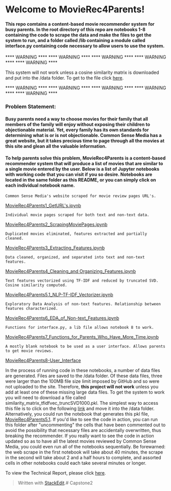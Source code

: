 # Welcome to MovieRec4Parents!

#### This repo comtains a content-based movie recommender system for busy parents. In the root directory of this repo are notebooks 1-8 containing the code to scrape the data and make the files to get the system to run, and a folder called /lib containing a module called interface.py containing code necessary to allow users to use the system.

   **** WARNING ****   **** WARNING ****   **** WARNING ****   **** WARNING ****   **** WARNING ****

This system will not work unless a cosine similarity matrix is downloaded and put into the /data folder.  To get to the file click [here](https://drive.google.com/open?id=1MZv3t0YlG6VIQYRr5c0_e88stkJFFO1z).

   **** WARNING ****   **** WARNING ****   **** WARNING ****   **** WARNING ****   **** WARNING ****

### Problem Statement:
#### Busy parents need a way to choose movies for their family that all members of the family will enjoy without exposing their children to objectionable material. Yet, every family has its own standards for determining what is or is not objectionable. Common Sense Media has a great website, but it takes precious time to page through all the movies at this site and glean all the valuable information.

#### To help parents solve this problem, MovieRec4Parents is a content-based recommender system that will produce a list of movies that are similar to a single movie entered by the user.  Below is a list of Jupyter notebooks with working code that you can visit if you so desire. Notebooks are located in the same folder as this README, or you can simply click on each individual notebook name.

    Common Sense Media's website scraped for movie review pages URL's.
[MovieRec4Parents1_GetURL's.ipynb](https://github.com/Hadeishi/Capstone2/blob/master/1_GetURL's.ipynb)

    Individual movie pages scraped for both text and non-text data.
[MovieRec4Parents2_ScrapingMoviePages.ipynb](https://github.com/Hadeishi/Capstone2/blob/master/2_ScrapingMoviePages.ipynb)

    Duplicated movies eliminated, features extracted and partially cleaned.
[MovieRec4Parents3_Extracting_Features.ipynb](https://github.com/Hadeishi/Capstone2/blob/master/3_Extracting_Features.ipynb)

    Data cleaned, organized, and separated into text and non-text features.
[MovieRec4Parents4_Cleaning_and Organizing_Features.ipynb](https://github.com/Hadeishi/Capstone2/blob/master/4_Cleaning_and_Organizing_Features.ipynb)

    Text features vectorized using TF-IDF and reduced by truncated SVD. Cosine similarity computed.
[MovieRec4Parents5.1_NLP-TF-IDF_Vectorizer.ipynb](https://github.com/Hadeishi/Capstone2/blob/master/5.1_NLP-TF-IDF_Vectorizer.ipynb)

    Exploratory Data Analysis of non-text features. Relationship between features characterized.
[MovieRec4Parents6_EDA_of_Non-text_Features.ipynb](https://github.com/Hadeishi/Capstone2/blob/master/6_EDA_of_Non-text_Features.ipynb)

    Functions for interface.py, a lib file allows notebook 8 to work.
[MovieRec4Parents7_Functions_for_Parents_Who_Have_More_Time.ipynb](https://github.com/Hadeishi/Capstone2/blob/master/7_Functions_for_Parents_Who_Have_More_Time.ipynb)

    A mostly blank notebook to be used as a user interface. Allows parents to get movie reviews.
[MovieRec4Parents8-User_Interface](https://github.com/Hadeishi/Capstone2/blob/master/8-User_Interface.ipynb)


In the process of running code in these notebooks, a number of data files are generated. Files are saved to the /data folder. Of these data files, three were larger than the 100MB file size limit imposed by GitHub and so were not uploaded to the site. Therefore, **this project will not work** unless you add at least one of these missing large data files. To get the system to work you will need to download a file called similarity_matrix_tfidfvec_truncSVD1000.pkl. The simplest way to access this file is to click on the following [link](https://drive.google.com/open?id=1MZv3t0YlG6VIQYRr5c0_e88stkJFFO1z) and move it into the /data folder. Alternatively, you could run the notebook that generates this pkl file, [MovieRec4Parents5.1](https://github.com/Hadeishi/Capstone2/blob/master/5.1_NLP-TF-IDF_Vectorizer.ipynb). If you'd like to see the code in action, you can run this folder after "uncommenting" the cells that have been commented out to avoid the possibility that necessary files are accidentally overwritten, thus breaking the recommender. If you really want to see the code in action updated so as to have all the latest movies reviewed by Common Sense Media, you could even run all of the notebooks sequentially. Be forewarned: the web scrape in the first notebook will take about 40 minutes, the scrape in the second will take about 2 and a half hours to complete, and assorted cells in other notebooks could each take several minutes or longer.

To view the Technical Report, please click [here](https://github.com/Hadeishi/Capstone2/blob/master/Technical.md).
> Written with [StackEdit](https://stackedit.io/).# Capstone2
